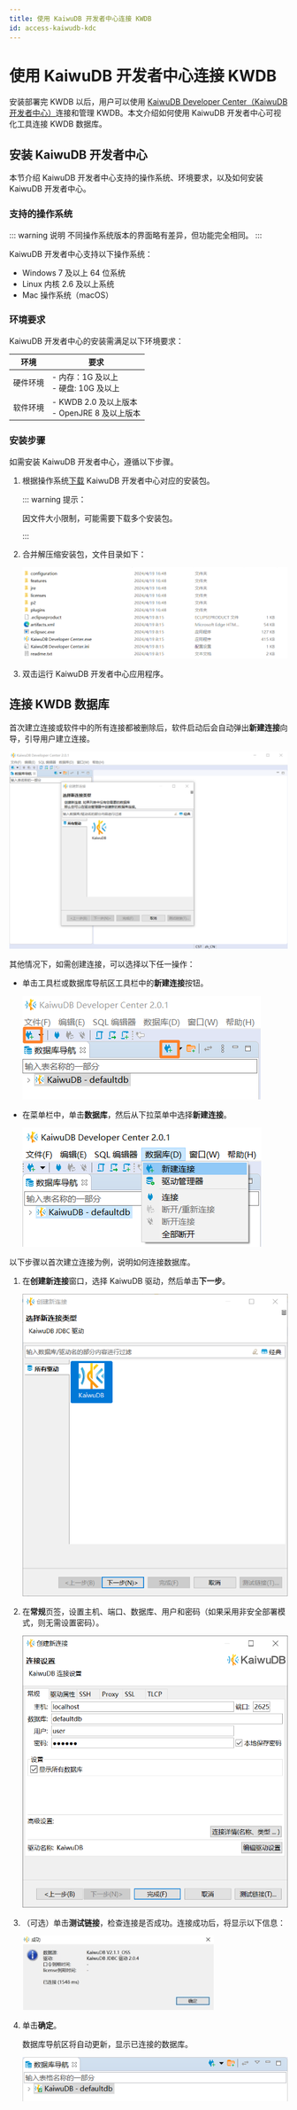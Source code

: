 ```yaml
---
title: 使用 KaiwuDB 开发者中心连接 KWDB
id: access-kaiwudb-kdc
---
```


# 使用 KaiwuDB 开发者中心连接 KWDB

安装部署完 KWDB 以后，用户可以使用 [KaiwuDB Developer Center（KaiwuDB 开发者中心）](../../kaiwudb-developer-center/overview.md)连接和管理 KWDB。本文介绍如何使用 KaiwuDB 开发者中心可视化工具连接 KWDB 数据库。

## 安装 KaiwuDB 开发者中心

本节介绍 KaiwuDB 开发者中心支持的操作系统、环境要求，以及如何安装 KaiwuDB 开发者中心。

### 支持的操作系统

::: warning 说明
不同操作系统版本的界面略有差异，但功能完全相同。
:::

KaiwuDB 开发者中心支持以下操作系统：

- Windows 7 及以上 64 位系统
- Linux 内核 2.6 及以上系统
- Mac 操作系统（macOS）

### 环境要求

KaiwuDB 开发者中心的安装需满足以下环境要求：

| 环境 | 要求            |
| ----------------------------------- | ---------------------------------------------- |
| 硬件环境                            | - 内存：1G 及以上 <br> - 硬盘: 10G 及以上                |
| 软件环境                            | - KWDB 2.0 及以上版本 <br> - OpenJRE 8 及以上版本 |

### 安装步骤

如需安装 KaiwuDB 开发者中心，遵循以下步骤。

1. 根据操作系统[下载](https://gitee.com/kwdb/kwdb/releases) KaiwuDB 开发者中心对应的安装包。

   ::: warning 提示：

   因文件大小限制，可能需要下载多个安装包。

   :::

2. 合并解压缩安装包，文件目录如下：

   ![安装包](../../static/quickstart/JD1MbIGlXoE7qzxwqOjcc8Wtn4e.png)

3. 双击运行 KaiwuDB 开发者中心应用程序。

## 连接 KWDB 数据库

首次建立连接或软件中的所有连接都被删除后，软件启动后会自动弹出**新建连接**向导，引导用户建立连接。

![数据库连接](../../static/quickstart/VfcqbD99roY3zbxdCQdcCRFenBc.png)

其他情况下，如需创建连接，可以选择以下任一操作：

- 单击工具栏或数据库导航区工具栏中的**新建连接**按钮。

  ![](../../static/quickstart/RSxWbFLxYoqf5dxHTHkcpyN3nle.png)

- 在菜单栏中，单击**数据库**，然后从下拉菜单中选择**新建连接**。

  ![](../../static/quickstart/WcrObb1VhorfioxESFJcxGtgnAd.png)

以下步骤以首次建立连接为例，说明如何连接数据库。

1. 在**创建新连接**窗口，选择 KaiwuDB 驱动，然后单击**下一步**。

   ![](../../static/quickstart/FU8sbwC1yoqPchxh3ttcptgan4d.png)

2. 在**常规**页签，设置主机、端口、数据库、用户和密码（如果采用非安全部署模式，则无需设置密码）。

    <img src="../../static/kdc/create-connect-02.png" style="zoom:67%;" />

3. （可选）单击**测试链接**，检查连接是否成功。连接成功后，将显示以下信息：

    <img src="../../static/kdc/connection-succeed.png" style="zoom:67%;" />

4. 单击**确定**。

   数据库导航区将自动更新，显示已连接的数据库。

   ![](../../static/quickstart/TLQcbBq6eoTndRxSYQucuY7bn9e.png)